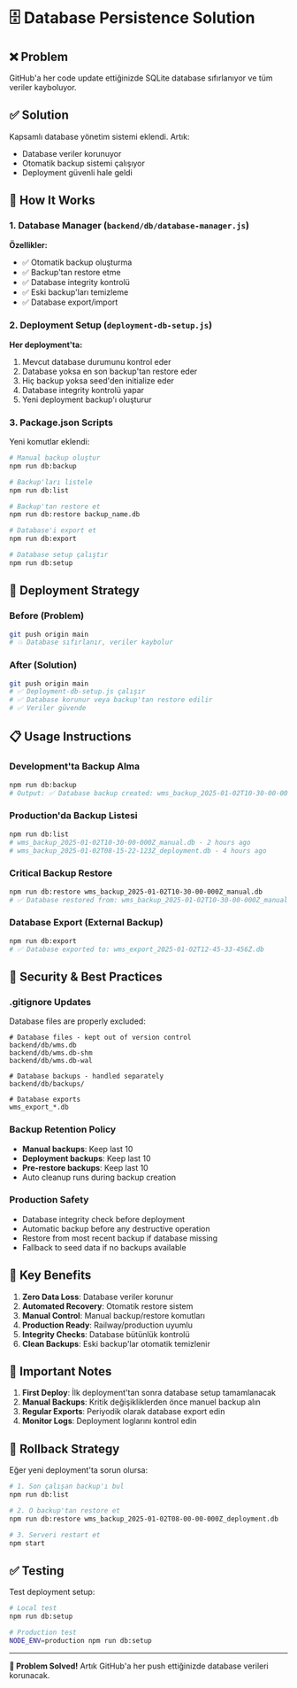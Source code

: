 # 🗄️ Database Persistence Solution

## ❌ Problem
GitHub'a her code update ettiğinizde SQLite database sıfırlanıyor ve tüm veriler kayboluyor.

## ✅ Solution
Kapsamlı database yönetim sistemi eklendi. Artık:
- Database veriler korunuyor
- Otomatik backup sistemi çalışıyor
- Deployment güvenli hale geldi

## 🔧 How It Works

### 1. Database Manager (`backend/db/database-manager.js`)
**Özellikler:**
- ✅ Otomatik backup oluşturma
- ✅ Backup'tan restore etme  
- ✅ Database integrity kontrolü
- ✅ Eski backup'ları temizleme
- ✅ Database export/import

### 2. Deployment Setup (`deployment-db-setup.js`)
**Her deployment'ta:**
1. Mevcut database durumunu kontrol eder
2. Database yoksa en son backup'tan restore eder
3. Hiç backup yoksa seed'den initialize eder
4. Database integrity kontrolü yapar
5. Yeni deployment backup'ı oluşturur

### 3. Package.json Scripts
Yeni komutlar eklendi:

```bash
# Manual backup oluştur
npm run db:backup

# Backup'ları listele
npm run db:list

# Backup'tan restore et
npm run db:restore backup_name.db

# Database'i export et
npm run db:export

# Database setup çalıştır
npm run db:setup
```

## 🚀 Deployment Strategy

### Before (Problem)
```bash
git push origin main
# 💥 Database sıfırlanır, veriler kaybolur
```

### After (Solution)  
```bash
git push origin main
# ✅ Deployment-db-setup.js çalışır
# ✅ Database korunur veya backup'tan restore edilir
# ✅ Veriler güvende
```

## 📋 Usage Instructions

### Development'ta Backup Alma
```bash
npm run db:backup
# Output: ✅ Database backup created: wms_backup_2025-01-02T10-30-00-000Z_manual.db
```

### Production'da Backup Listesi
```bash
npm run db:list
# wms_backup_2025-01-02T10-30-00-000Z_manual.db - 2 hours ago
# wms_backup_2025-01-02T08-15-22-123Z_deployment.db - 4 hours ago
```

### Critical Backup Restore
```bash
npm run db:restore wms_backup_2025-01-02T10-30-00-000Z_manual.db
# ✅ Database restored from: wms_backup_2025-01-02T10-30-00-000Z_manual.db
```

### Database Export (External Backup)
```bash
npm run db:export
# ✅ Database exported to: wms_export_2025-01-02T12-45-33-456Z.db
```

## 🔐 Security & Best Practices

### .gitignore Updates
Database files are properly excluded:
```gitignore
# Database files - kept out of version control
backend/db/wms.db
backend/db/wms.db-shm  
backend/db/wms.db-wal

# Database backups - handled separately
backend/db/backups/

# Database exports
wms_export_*.db
```

### Backup Retention Policy
- **Manual backups**: Keep last 10
- **Deployment backups**: Keep last 10
- **Pre-restore backups**: Keep last 10
- Auto cleanup runs during backup creation

### Production Safety
- Database integrity check before deployment
- Automatic backup before any destructive operation
- Restore from most recent backup if database missing
- Fallback to seed data if no backups available

## 🎯 Key Benefits

1. **Zero Data Loss**: Database veriler korunur
2. **Automated Recovery**: Otomatik restore sistem
3. **Manual Control**: Manual backup/restore komutları
4. **Production Ready**: Railway/production uyumlu
5. **Integrity Checks**: Database bütünlük kontrolü
6. **Clean Backups**: Eski backup'lar otomatik temizlenir

## 🚨 Important Notes

1. **First Deploy**: İlk deployment'tan sonra database setup tamamlanacak
2. **Manual Backups**: Kritik değişikliklerden önce manuel backup alın
3. **Regular Exports**: Periyodik olarak database export edin
4. **Monitor Logs**: Deployment loglarını kontrol edin

## 🔄 Rollback Strategy

Eğer yeni deployment'ta sorun olursa:

```bash
# 1. Son çalışan backup'ı bul
npm run db:list

# 2. O backup'tan restore et
npm run db:restore wms_backup_2025-01-02T08-00-00-000Z_deployment.db

# 3. Serveri restart et
npm start
```

## ✅ Testing

Test deployment setup:
```bash
# Local test
npm run db:setup

# Production test
NODE_ENV=production npm run db:setup
```

---

**🎉 Problem Solved!** Artık GitHub'a her push ettiğinizde database verileri korunacak.